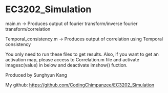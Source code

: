 # EC3202_Simulation

main.m -> Produces output of fourier transform/inverse fourier transform/correlation

Temporal_consistency.m -> Produces output of correlation using Temporal consistency

You only need to run these files to get results.
Also, if you want to get an activation map, please access to Correlation.m file and activate imagesc(value) in below and deactivate imshow() fuction.

Produced by Sunghyun Kang

My github: https://github.com/CodingChimpanzee/EC3202_Simulation
